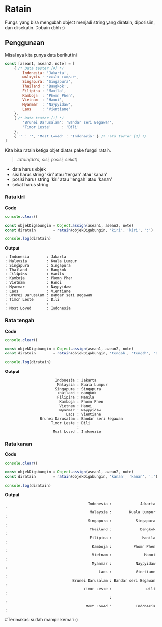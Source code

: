 # Ratain
Fungsi yang bisa mengubah object menjadi string yang diratain, diposisiin, dan di sekatin. Cobain dahh :)

## Penggunaan

Misal nya kita punya data berikut ini

```Javascript
const [asean1, asean2, note] = [
	{ /* Data tester [0] */
		Indonesia: 'Jakarta',
		Malaysia : 'Kuala Lumpur',
		Singapura: 'Singapura',
		Thailand : 'Bangkok',
		Filipina : 'Manila',
		Kamboja  : 'Phomn Phen',
		Vietnam  : 'Hanoi',
		Myanmar  : 'Naypyidaw',
		Laos     : 'Vientiane'
	},
	{ /* Data tester [1] */
		'Brunei Darusalam': 'Bandar seri Begawan',
		'Timor Leste'     : 'Dili'
	},
	{ '' : '', 'Most Loved' : 'Indonesia' } /* Data tester [2] */
]
```

Kita bisa ratain ketiga objet diatas pake fungsi ratain.

> *ratain(data, sisi, posisi, sekat)*

- data harus objek
- sisi harus string 'kiri' atau 'tengah' atau 'kanan'
- posisi harus string 'kiri' atau 'tengah' atau 'kanan'
- sekat harus string

### Rata kiri

**Code**

```Javascript
console.clear()

const objekDigabungin = Object.assign(asean1, asean2, note)
const diratain        = ratain(objekDigabungin, 'kiri', 'kiri', ':')

console.log(diratain)
```

**Output**

```
: Indonesia        : Jakarta
: Malaysia         : Kuala Lumpur
: Singapura        : Singapura
: Thailand         : Bangkok
: Filipina         : Manila
: Kamboja          : Phomn Phen
: Vietnam          : Hanoi
: Myanmar          : Naypyidaw
: Laos             : Vientiane
: Brunei Darusalam : Bandar seri Begawan
: Timor Leste      : Dili
:                  :
: Most Loved       : Indonesia
```

### Rata tengah

**Code**

```Javascript
console.clear()

const objekDigabungin = Object.assign(asean1, asean2, note)
const diratain        = ratain(objekDigabungin, 'tengah', 'tengah', ':')

console.log(diratain)
```

**Output**

```
                       Indonesia : Jakarta
                        Malaysia : Kuala Lumpur
                       Singapura : Singapura
                        Thailand : Bangkok
                        Filipina : Manila
                         Kamboja : Phomn Phen
                         Vietnam : Hanoi
                         Myanmar : Naypyidaw
                            Laos : Vientiane
                Brunei Darusalam : Bandar seri Begawan
                     Timor Leste : Dili
                                 :
                      Most Loved : Indonesia
```

### Rata kanan

**Code**

```Javascript
console.clear()

const objekDigabungin = Object.assign(asean1, asean2, note)
const diratain        = ratain(objekDigabungin, 'kanan', 'kanan', ':')

console.log(diratain)
```

**Output**

```
                                      Indonesia :             Jakarta :
                                       Malaysia :        Kuala Lumpur :
                                      Singapura :           Singapura :
                                       Thailand :             Bangkok :
                                       Filipina :              Manila :
                                        Kamboja :          Phomn Phen :
                                        Vietnam :               Hanoi :
                                        Myanmar :           Naypyidaw :
                                           Laos :           Vientiane :
                               Brunei Darusalam : Bandar seri Begawan :
                                    Timor Leste :                Dili :
                                                :                     :
                                     Most Loved :           Indonesia :
```

#Terimakasi sudah mampir kemari :)

